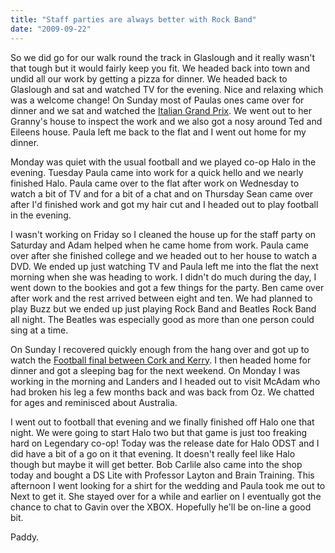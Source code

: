```yaml
---
title: "Staff parties are always better with Rock Band"
date: "2009-09-22"
---
```

So we did go for our walk round the track in Glaslough and it really wasn't that tough but it would fairly keep you fit. We headed back into town and undid all our work by getting a pizza for dinner. We headed back to Glaslough and sat and watched TV for the evening. Nice and relaxing which was a welcome change! On Sunday most of Paulas ones came over for dinner and we sat and watched the [Italian Grand Prix](http://www.rte.ie/sport/motorsport/2009/0913/formula1.html). We went out to her Granny's house to inspect the work and we also got a nosy around Ted and Eileens house. Paula left me back to the flat and I went out home for my dinner.

Monday was quiet with the usual football and we played co-op Halo in the evening. Tuesday Paula came into work for a quick hello and we nearly finished Halo. Paula came over to the flat after work on Wednesday to watch a bit of TV and for a bit of a chat and on Thursday Sean came over after I'd finished work and got my hair cut and I headed out to play football in the evening.

I wasn't working on Friday so I cleaned the house up for the staff party on Saturday and Adam helped when he came home from work. Paula came over after she finished college and we headed out to her house to watch a DVD. We ended up just watching TV and Paula left me into the flat the next morning when she was heading to work. I didn't do much during the day, I went down to the bookies and got a few things for the party. Ben came over after work and the rest arrived between eight and ten. We had planned to play Buzz but we ended up just playing Rock Band and Beatles Rock Band all night. The Beatles was especially good as more than one person could sing at a time.

On Sunday I recovered quickly enough from the hang over and got up to watch the [Football final between Cork and Kerry](http://www.rte.ie/sport/gaa/championship/2009/0920/kerry_cork.html). I then headed home for dinner and got a sleeping bag for the next weekend. On Monday I was working in the morning and Landers and I headed out to visit McAdam who had broken his leg a few months back and was back from Oz. We chatted for ages and reminisced about Australia.

I went out to football that evening and we finally finished off Halo one that night. We were going to start Halo two but that game is just too freaking hard on Legendary co-op! Today was the release date for Halo ODST and I did have a bit of a go on it that evening. It doesn't really feel like Halo though but maybe it will get better. Bob Carlile also came into the shop today and bought a DS Lite with Professor Layton and Brain Training. This afternoon I went looking for a shirt for the wedding and Paula took me out to Next to get it. She stayed over for a while and earlier on I eventually got the chance to chat to Gavin over the XBOX. Hopefully he'll be on-line a good bit.

Paddy.